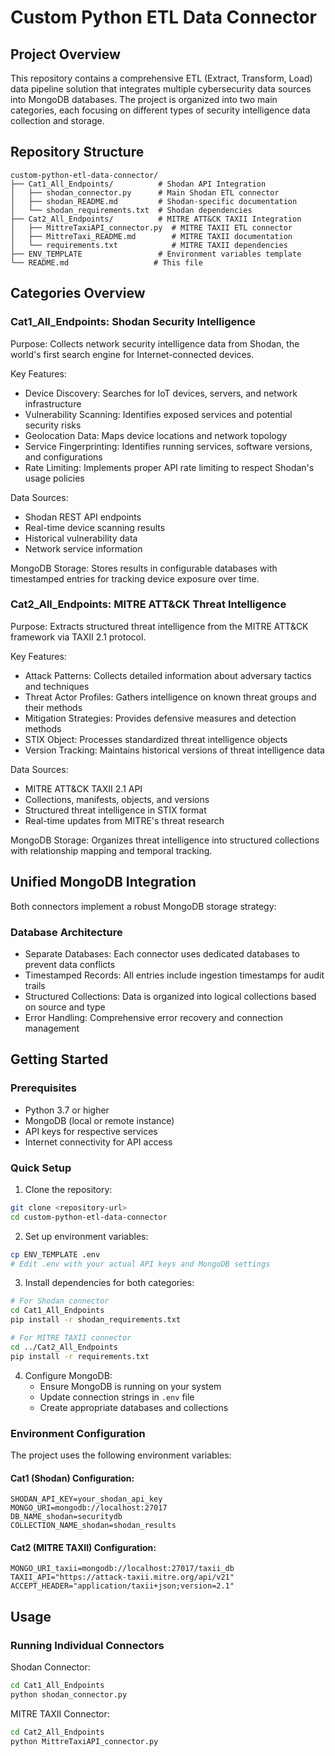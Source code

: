 # Custom Python ETL Data Connector

## Project Overview

This repository contains a comprehensive ETL (Extract, Transform, Load) data pipeline solution that integrates multiple cybersecurity data sources into MongoDB databases. The project is organized into two main categories, each focusing on different types of security intelligence data collection and storage.

## Repository Structure

```
custom-python-etl-data-connector/
├── Cat1_All_Endpoints/          # Shodan API Integration
│   ├── shodan_connector.py      # Main Shodan ETL connector
│   ├── shodan_README.md         # Shodan-specific documentation
│   └── shodan_requirements.txt  # Shodan dependencies
├── Cat2_All_Endpoints/          # MITRE ATT&CK TAXII Integration
│   ├── MittreTaxiAPI_connector.py  # MITRE TAXII ETL connector
│   ├── MittreTaxi_README.md        # MITRE TAXII documentation
│   └── requirements.txt            # MITRE TAXII dependencies
├── ENV_TEMPLATE                 # Environment variables template
└── README.md                   # This file
```

## Categories Overview

### Cat1_All_Endpoints: Shodan Security Intelligence

Purpose: Collects network security intelligence data from Shodan, the world's first search engine for Internet-connected devices.

Key Features:
- Device Discovery: Searches for IoT devices, servers, and network infrastructure
- Vulnerability Scanning: Identifies exposed services and potential security risks
- Geolocation Data: Maps device locations and network topology
- Service Fingerprinting: Identifies running services, software versions, and configurations
- Rate Limiting: Implements proper API rate limiting to respect Shodan's usage policies

Data Sources:
- Shodan REST API endpoints
- Real-time device scanning results
- Historical vulnerability data
- Network service information

MongoDB Storage: Stores results in configurable databases with timestamped entries for tracking device exposure over time.

### Cat2_All_Endpoints: MITRE ATT&CK Threat Intelligence

Purpose: Extracts structured threat intelligence from the MITRE ATT&CK framework via TAXII 2.1 protocol.

Key Features:
- Attack Patterns: Collects detailed information about adversary tactics and techniques
- Threat Actor Profiles: Gathers intelligence on known threat groups and their methods
- Mitigation Strategies: Provides defensive measures and detection methods
- STIX Object: Processes standardized threat intelligence objects
- Version Tracking: Maintains historical versions of threat intelligence data

Data Sources:
- MITRE ATT&CK TAXII 2.1 API
- Collections, manifests, objects, and versions
- Structured threat intelligence in STIX format
- Real-time updates from MITRE's threat research

MongoDB Storage: Organizes threat intelligence into structured collections with relationship mapping and temporal tracking.

## Unified MongoDB Integration

Both connectors implement a robust MongoDB storage strategy:

### Database Architecture
- Separate Databases: Each connector uses dedicated databases to prevent data conflicts
- Timestamped Records: All entries include ingestion timestamps for audit trails
- Structured Collections: Data is organized into logical collections based on source and type
- Error Handling: Comprehensive error recovery and connection management

## Getting Started

### Prerequisites
- Python 3.7 or higher
- MongoDB (local or remote instance)
- API keys for respective services
- Internet connectivity for API access

### Quick Setup

1. Clone the repository:
```bash
git clone <repository-url>
cd custom-python-etl-data-connector
```

2. Set up environment variables:
```bash
cp ENV_TEMPLATE .env
# Edit .env with your actual API keys and MongoDB settings
```

3. Install dependencies for both categories:
```bash
# For Shodan connector
cd Cat1_All_Endpoints
pip install -r shodan_requirements.txt

# For MITRE TAXII connector
cd ../Cat2_All_Endpoints
pip install -r requirements.txt
```

4. Configure MongoDB:
   - Ensure MongoDB is running on your system
   - Update connection strings in `.env` file
   - Create appropriate databases and collections

### Environment Configuration

The project uses the following environment variables:

#### Cat1 (Shodan) Configuration:
```env
SHODAN_API_KEY=your_shodan_api_key
MONGO_URI=mongodb://localhost:27017
DB_NAME_shodan=securitydb
COLLECTION_NAME_shodan=shodan_results
```

#### Cat2 (MITRE TAXII) Configuration:
```env
MONGO_URI_taxii=mongodb://localhost:27017/taxii_db
TAXII_API="https://attack-taxii.mitre.org/api/v21"
ACCEPT_HEADER="application/taxii+json;version=2.1"
```

## Usage

### Running Individual Connectors

Shodan Connector:
```bash
cd Cat1_All_Endpoints
python shodan_connector.py
```

MITRE TAXII Connector:
```bash
cd Cat2_All_Endpoints
python MittreTaxiAPI_connector.py
```